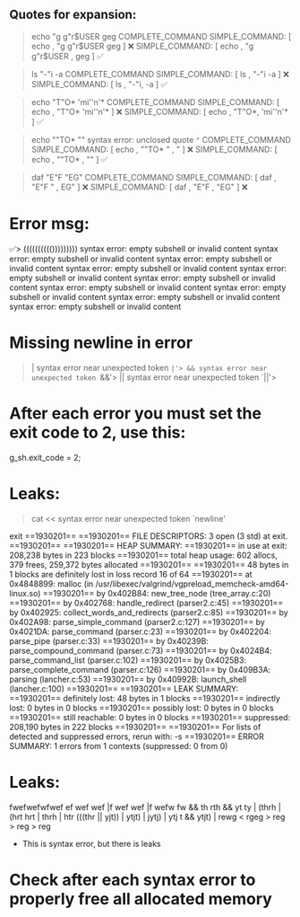 ## Quotes for expansion:

<!-- ! of course you must split by space here -->
> echo "g g"r$USER geg
COMPLETE_COMMAND
  SIMPLE_COMMAND: [ echo ,  "g g"r$USER geg ]  ❌
  SIMPLE_COMMAND: [ echo ,  "g g"r$USER ,  geg ]      ✅

> ls "-"i -a
COMPLETE_COMMAND
  SIMPLE_COMMAND: [ ls ,  "-"i -a ]   ❌
  SIMPLE_COMMAND: [ ls ,  "-"i, -a ]  ✅

> echo "T"O* 'mi''n'*
COMPLETE_COMMAND
  SIMPLE_COMMAND: [ echo ,  "T"O* 'mi''n'* ]    ❌
  SIMPLE_COMMAND: [ echo ,  "T"O*, 'mi''n'* ]   ✅

> echo "\"TO* \""
syntax error: unclosed quote `"`
COMPLETE_COMMAND
  SIMPLE_COMMAND: [ echo ,  "\"TO* \" ,  " ] ❌
  SIMPLE_COMMAND: [ echo ,  "\"TO* ,  \"" ]  ✅

>  daf "E"F "EG"
COMPLETE_COMMAND
  SIMPLE_COMMAND: [ daf ,  "E"F " ,  EG" ] ❌
  SIMPLE_COMMAND: [ daf ,  "E"F ,  "EG" ] ❌

# Error msg:
✅> (((((((((()))))))))
syntax error: empty subshell or invalid content
syntax error: empty subshell or invalid content
syntax error: empty subshell or invalid content
syntax error: empty subshell or invalid content
syntax error: empty subshell or invalid content
syntax error: empty subshell or invalid content
syntax error: empty subshell or invalid content
syntax error: empty subshell or invalid content
syntax error: empty subshell or invalid content
syntax error: empty subshell or invalid content

# Missing newline in error
> |
syntax error near unexpected token `|'>
> &&
syntax error near unexpected token `&&'>
> ||
syntax error near unexpected token `||'>

# After each error you must set the exit code to 2, use this:
g_sh.exit_code = 2;

# Leaks:
> cat <<
syntax error near unexpected token `newline'
> 
exit
==1930201== 
==1930201== FILE DESCRIPTORS: 3 open (3 std) at exit.
==1930201== 
==1930201== HEAP SUMMARY:
==1930201==     in use at exit: 208,238 bytes in 223 blocks
==1930201==   total heap usage: 602 allocs, 379 frees, 259,372 bytes allocated
==1930201== 
==1930201== 48 bytes in 1 blocks are definitely lost in loss record 16 of 64
==1930201==    at 0x4848899: malloc (in /usr/libexec/valgrind/vgpreload_memcheck-amd64-linux.so)
==1930201==    by 0x402B84: new_tree_node (tree_array.c:20)
==1930201==    by 0x402768: handle_redirect (parser2.c:45)
==1930201==    by 0x402925: collect_words_and_redirects (parser2.c:85)
==1930201==    by 0x402A98: parse_simple_command (parser2.c:127)
==1930201==    by 0x4021DA: parse_command (parser.c:23)
==1930201==    by 0x402204: parse_pipe (parser.c:33)
==1930201==    by 0x40239B: parse_compound_command (parser.c:73)
==1930201==    by 0x4024B4: parse_command_list (parser.c:102)
==1930201==    by 0x4025B3: parse_complete_command (parser.c:126)
==1930201==    by 0x409B3A: parsing (lancher.c:53)
==1930201==    by 0x40992B: launch_shell (lancher.c:100)
==1930201== 
==1930201== LEAK SUMMARY:
==1930201==    definitely lost: 48 bytes in 1 blocks
==1930201==    indirectly lost: 0 bytes in 0 blocks
==1930201==      possibly lost: 0 bytes in 0 blocks
==1930201==    still reachable: 0 bytes in 0 blocks
==1930201==         suppressed: 208,190 bytes in 222 blocks
==1930201== 
==1930201== For lists of detected and suppressed errors, rerun with: -s
==1930201== ERROR SUMMARY: 1 errors from 1 contexts (suppressed: 0 from 0)

# Leaks:
fwefwefwfwef ef wef wef |f wef wef |f wefw fw && th rth && yt ty | (thrh | (hrt hrt | thrh | htr (((thr || yjt)) | ytjt) | jytj) | ytj t && ytjt) | rewg < rgeg > reg > reg > reg
- This is syntax error, but there is leaks

# Check after each syntax error to properly free all allocated memory

